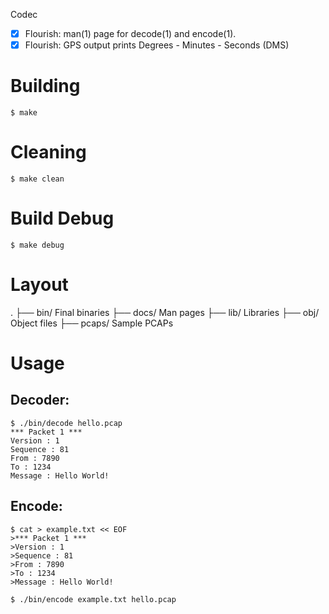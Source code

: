 Codec

- [x] Flourish: man(1) page for decode(1) and encode(1).
- [x] Flourish: GPS output prints Degrees - Minutes - Seconds (DMS)

# Building
```
$ make
```
# Cleaning
```
$ make clean
```
# Build Debug
```
$ make debug
```

# Layout
.
├── bin/        Final binaries
├── docs/       Man pages
├── lib/        Libraries
├── obj/        Object files
├── pcaps/      Sample PCAPs

# Usage

## Decoder:
```
$ ./bin/decode hello.pcap
*** Packet 1 ***
Version : 1
Sequence : 81
From : 7890
To : 1234
Message : Hello World!
```
## Encode:
```
$ cat > example.txt << EOF
>*** Packet 1 ***
>Version : 1
>Sequence : 81
>From : 7890
>To : 1234
>Message : Hello World!

$ ./bin/encode example.txt hello.pcap
```
